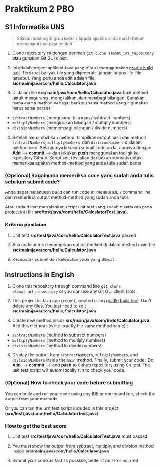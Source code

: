 # Praktikum 2 PBO

## S1 Informatika UNS

> Silakan posting di grup kelas / Spada apabila anda masih belum memahami instruksi berikut. 

1. Clone repository ini dengan perintah ```git clone alamat_url_repository``` atau gunakan Git GUI client.

2. Ini adalah project aplikasi Java yang dibuat menggunakan [gradle build tool](https://gradle.org/). Terdapat banyak file yang digenerate, jangan hapus file-file tersebut. Yang perlu anda edit adalah file **src/main/java/com/hello/Calculator.java**

3. Di dalam file **src/main/java/com/hello/Calculator.java** buat method untuk mengurangi, mengkalikan, dan membagi bilangan. Gunakan nama-nama method sebagai berikut (nama method yang digunakan harus sama persis) :
* ```subtractNumbers``` (mengurangi bilangan / subtract numbers)
* ```multiplyNumbers``` (mengkalikan bilangan / multiply numbers)
* ```divisionNumbers``` (memembagi bilangan / divide numbers)

4. Setelah menambahkan method, tampilkan output hasil dari method ```subtractNumbers```, ```multiplyNumbers```, dan ```divisionNumbers``` di dalam method ```main```. Selanjutnya lakukan submit code anda, caranya dengan **Add** --> **commit** --> dan lakukan **push** menggunakan tool git ke repository Github. Script unit test akan dijalankan otomatis untuk memeriksa apakah method-method yang anda tulis sudah benar.

### (Opsional) Bagaimana memeriksa code yang sudah anda tulis sebelum submit code?

Anda dapat melakukan build dan run code ini melalui IDE / command line dan memeriksa output method-method yang sudah anda tulis.

Atau anda dapat menjalankan script unit test yang sudah disertakan pada project ini (file **src/test/java/com/hello/CalculatorTest.java**).

### Kriteria penilaian

1. Unit test **src/test/java/com/hello/CalculatorTest.java** passed

2. Ada code untuk menampilkan output method di dalam method main file **src/main/java/com/hello/Calculator.java**

3. Kecepatan submit dan ketepatan code yang dibuat

## Instructions in English

1. Clone this repository through command line ```git clone alamat_url_repository``` or you can use any Git GUI client tools.

2. This project is Java app project, created using [gradle build tool](https://gradle.org/). Don't delete any files. You just need to edit **src/main/java/com/hello/Calculator.java**

3. Create new method inside **src/main/java/com/hello/Calculator.java**. Add this methods (write exactly the same method name) :
* ```subtractNumbers``` (method to subtract numbers)
* ```multiplyNumbers``` (method to multiply numbers)
* ```divisionNumbers``` (method to divide numbers)

4. Display the output from ```subtractNumbers```, ```multiplyNumbers```, and ```divisionNumbers``` inside the ```main``` method. Finally, submit your code : Do **Add** --> **commit** --> and **push** to Github repository using Git tool. The unit test script will automatically run to check your code.

### (Optional) How to check your code before submitting

You can build and run your code using any IDE or command line, check the output from your methods.

Or you can tun the unit test script included in this project (**src/test/java/com/hello/CalculatorTest.java**).

### How to get the best score 

1. Unit test **src/test/java/com/hello/CalculatorTest.java** must passed

2. You must show the output from subtract, multiply, and division method inside **src/main/java/com/hello/Calculator.java**

3. Submit your code as fast as possible, better if no error ocurred
